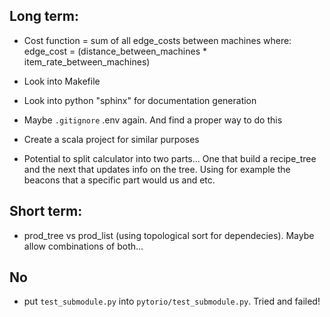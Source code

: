 ## Long term:
 - Cost function = sum of all edge_costs between machines where: edge_cost = (distance_between_machines * item_rate_between_machines)

 - Look into Makefile
 - Look into python "sphinx" for documentation generation
 - Maybe `.gitignore` .env again. And find a proper way to do this
 - Create a scala project for similar purposes
 - Potential to split calculator into two parts... One that build a recipe_tree and the next
   that updates info on the tree. Using for example the beacons that a specific part would us and etc.



## Short term:
 - prod_tree vs prod_list (using topological sort for dependecies). Maybe allow combinations of both...



## No
 - put `test_submodule.py` into `pytorio/test_submodule.py`. Tried and failed!
